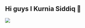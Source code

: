 ## Hi guys I Kurnia Siddiq 👋

<!--
**kursisiddiqsiddiq-ui/kursisiddiqsiddiq-ui** is a ✨ _special_ ✨ repository because its `README.md` (this file) appears on your GitHub profile.

Here are some ideas to get you started:

- 🔭 I’m currently working on ...
- 🌱 I’m currently learning ...
- 👯 I’m looking to collaborate on ...
- 🤔 I’m looking for help with ...
- 💬 Ask me about ...
- 📫 How to reach me: ...
- 😄 Pronouns: ...
- ⚡ Fun fact: ...
-->
![](https://media.giphy.com/media/v1.Y2lkPWVjZjA1ZTQ3bjAzbm9kaHRqMGdlM3h4a2hraWxqd3NzaXBndzU3bTFvbnptdjc2diZlcD12MV9naWZzX3JlbGF0ZWQmY3Q9Zw/jh7F7XwHTywg85ekdl/giphy.gif)

